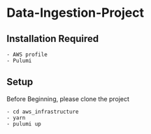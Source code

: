 # Data-Ingestion-Project


## Installation Required
```
- AWS profile
- Pulumi
```
## Setup
Before Beginning, please clone the project
```
- cd aws_infrastructure
- yarn
- pulumi up
```